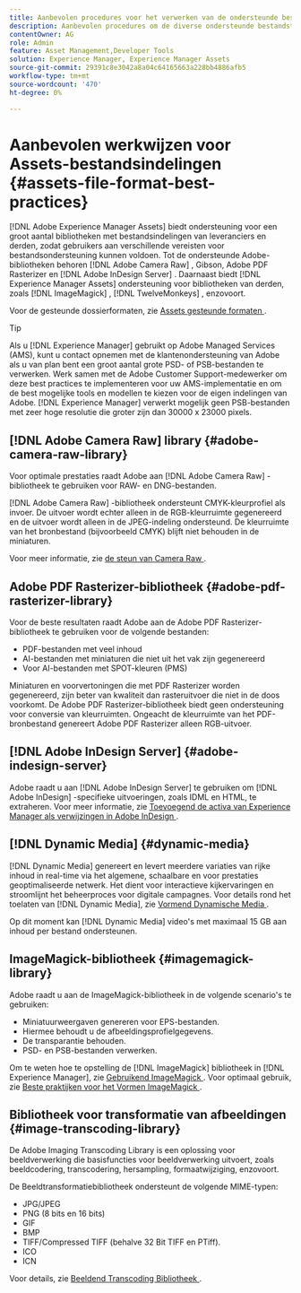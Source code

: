 ```yaml
---
title: Aanbevolen procedures voor het verwerken van de ondersteunde bestandsindelingen
description: Aanbevolen procedures om de diverse ondersteunde bestandstypen te verwerken met  [!DNL Experience Manager Assets] .
contentOwner: AG
role: Admin
feature: Asset Management,Developer Tools
solution: Experience Manager, Experience Manager Assets
source-git-commit: 29391c8e3042a8a04c64165663a228bb4886afb5
workflow-type: tm+mt
source-wordcount: '470'
ht-degree: 0%

---
```


# Aanbevolen werkwijzen voor Assets-bestandsindelingen {#assets-file-format-best-practices}

[!DNL Adobe Experience Manager Assets] biedt ondersteuning voor een groot aantal bibliotheken met bestandsindelingen van leveranciers en derden, zodat gebruikers aan verschillende vereisten voor bestandsondersteuning kunnen voldoen. Tot de ondersteunde Adobe-bibliotheken behoren [!DNL Adobe Camera Raw] , Gibson, Adobe PDF Rasterizer en [!DNL Adobe InDesign Server] . Daarnaast biedt [!DNL Experience Manager Assets] ondersteuning voor bibliotheken van derden, zoals [!DNL ImageMagick] , [!DNL TwelveMonkeys] , enzovoort.

Voor de gesteunde dossierformaten, zie [ Assets gesteunde formaten ](/help/assets/assets-formats.md).

>[!TIP]
>
>Als u [!DNL Experience Manager] gebruikt op Adobe Managed Services (AMS), kunt u contact opnemen met de klantenondersteuning van Adobe als u van plan bent een groot aantal grote PSD- of PSB-bestanden te verwerken. Werk samen met de Adobe Customer Support-medewerker om deze best practices te implementeren voor uw AMS-implementatie en om de best mogelijke tools en modellen te kiezen voor de eigen indelingen van Adobe. [!DNL Experience Manager] verwerkt mogelijk geen PSB-bestanden met zeer hoge resolutie die groter zijn dan 30000 x 23000 pixels.

## [!DNL Adobe Camera Raw] library {#adobe-camera-raw-library}

Voor optimale prestaties raadt Adobe aan [!DNL Adobe Camera Raw] -bibliotheek te gebruiken voor RAW- en DNG-bestanden.

[!DNL Adobe Camera Raw] -bibliotheek ondersteunt CMYK-kleurprofiel als invoer. De uitvoer wordt echter alleen in de RGB-kleurruimte gegenereerd en de uitvoer wordt alleen in de JPEG-indeling ondersteund. De kleurruimte van het bronbestand (bijvoorbeeld CMYK) blijft niet behouden in de miniaturen.

Voor meer informatie, zie [ de steun van Camera Raw ](/help/assets/camera-raw.md).

## Adobe PDF Rasterizer-bibliotheek {#adobe-pdf-rasterizer-library}

Voor de beste resultaten raadt Adobe aan de Adobe PDF Rasterizer-bibliotheek te gebruiken voor de volgende bestanden:

* PDF-bestanden met veel inhoud
* AI-bestanden met miniaturen die niet uit het vak zijn gegenereerd
* Voor AI-bestanden met SPOT-kleuren (PMS)

Miniaturen en voorvertoningen die met PDF Rasterizer worden gegenereerd, zijn beter van kwaliteit dan rasteruitvoer die niet in de doos voorkomt. De Adobe PDF Rasterizer-bibliotheek biedt geen ondersteuning voor conversie van kleurruimten. Ongeacht de kleurruimte van het PDF-bronbestand genereert Adobe PDF Rasterizer alleen RGB-uitvoer.

## [!DNL Adobe InDesign Server] {#adobe-indesign-server}

Adobe raadt u aan [!DNL Adobe InDesign Server] te gebruiken om [!DNL Adobe InDesign] -specifieke uitvoeringen, zoals IDML en HTML, te extraheren. Voor meer informatie, zie [ Toevoegend de activa van Experience Manager als verwijzingen in Adobe InDesign ](/help/assets/managing-linked-subassets.md#refai).

## [!DNL Dynamic Media] {#dynamic-media}

[!DNL Dynamic Media] genereert en levert meerdere variaties van rijke inhoud in real-time via het algemene, schaalbare en voor prestaties geoptimaliseerde netwerk. Het dient voor interactieve kijkervaringen en stroomlijnt het beheerproces voor digitale campagnes. Voor details rond het toelaten van [!DNL Dynamic Media], zie [ Vormend Dynamische Media ](/help/assets/config-dynamic.md).

Op dit moment kan [!DNL Dynamic Media] video&#39;s met maximaal 15 GB aan inhoud per bestand ondersteunen.

## ImageMagick-bibliotheek {#imagemagick-library}

Adobe raadt u aan de ImageMagick-bibliotheek in de volgende scenario&#39;s te gebruiken:

* Miniatuurweergaven genereren voor EPS-bestanden.
* Hiermee behoudt u de afbeeldingsprofielgegevens.
* De transparantie behouden.
* PSD- en PSB-bestanden verwerken.

Om te weten hoe te opstelling de [!DNL ImageMagick] bibliotheek in [!DNL Experience Manager], zie [ Gebruikend ImageMagick ](/help/assets/media-handlers.md#an-example-using-imagemagick). Voor optimaal gebruik, zie [ Beste praktijken voor het Vormen ImageMagick ](/help/assets/best-practices-for-imagemagick.md).

## Bibliotheek voor transformatie van afbeeldingen {#image-transcoding-library}

De Adobe Imaging Transcoding Library is een oplossing voor beeldverwerking die basisfuncties voor beeldverwerking uitvoert, zoals beeldcodering, transcodering, hersampling, formaatwijziging, enzovoort.

De Beeldtransformatiebibliotheek ondersteunt de volgende MIME-typen:

* JPG/JPEG
* PNG (8 bits en 16 bits)
* GIF
* BMP
* TIFF/Compressed TIFF (behalve 32 Bit TIFF en PTiff).
* ICO
* ICN

Voor details, zie [ Beeldend Transcoding Bibliotheek ](/help/assets/imaging-transcoding-library.md).
